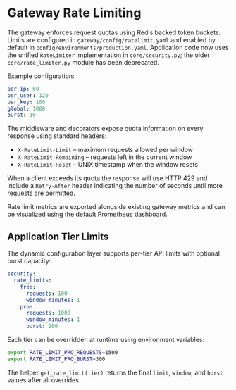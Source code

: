 # Gateway Rate Limiting

The gateway enforces request quotas using Redis backed token buckets. Limits are
configured in `gateway/config/ratelimit.yaml` and enabled by default in
`config/environments/production.yaml`. Application code now uses the unified
`RateLimiter` implementation in `core/security.py`; the older
`core/rate_limiter.py` module has been deprecated.

Example configuration:

```yaml
per_ip: 60
per_user: 120
per_key: 100
global: 1000
burst: 10
```

The middleware and decorators expose quota information on every response using
standard headers:

* `X-RateLimit-Limit` – maximum requests allowed per window
* `X-RateLimit-Remaining` – requests left in the current window
* `X-RateLimit-Reset` – UNIX timestamp when the window resets

When a client exceeds its quota the response will use HTTP 429 and include a
`Retry-After` header indicating the number of seconds until more requests are
permitted.

Rate limit metrics are exported alongside existing gateway metrics and can be
visualized using the default Prometheus dashboard.

## Application Tier Limits

The dynamic configuration layer supports per-tier API limits with optional
burst capacity:

```yaml
security:
  rate_limits:
    free:
      requests: 100
      window_minutes: 1
    pro:
      requests: 1000
      window_minutes: 1
      burst: 200
```

Each tier can be overridden at runtime using environment variables:

```bash
export RATE_LIMIT_PRO_REQUESTS=1500
export RATE_LIMIT_PRO_BURST=300
```

The helper `get_rate_limit(tier)` returns the final `limit`, `window`, and
`burst` values after all overrides.
